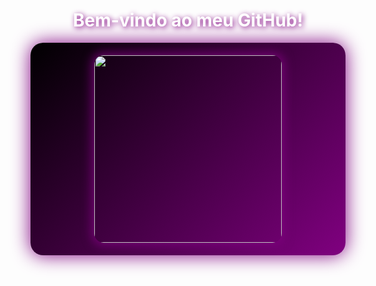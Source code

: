 
<div align="center">
  <h1 style="color: #fff; text-shadow: 2px 2px 8px #800080;">Bem-vindo ao meu GitHub!</h1>
  <div style="background: linear-gradient(135deg, #000000, #800080); padding: 20px; border-radius: 20px; box-shadow: 0 0 30px #800080;">
    <img src="https://media1.tenor.com/m/BunrT3C3RmQAAAAC/neferoku-kokushib%C5%8D.gif" style="width: 300px; border-radius: 15px; box-shadow: 0px 0px 15px 5px rgba(128, 0, 128, 0.7);">
  </div>
</div>
